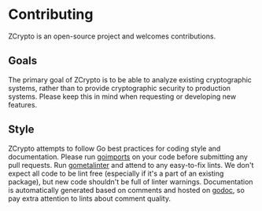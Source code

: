 Contributing
============

ZCrypto is an open-source project and welcomes contributions. 

Goals
-----

The primary goal of ZCrypto is to be able to analyze existing cryptographic systems, rather than to provide cryptographic security to production systems. Please keep this in mind when requesting or developing new features.

Style
-----

ZCrypto attempts to follow Go best practices for coding style and documentation. Please run [goimports](https://godoc.org/golang.org/x/tools/cmd/goimports) on your code before submitting any pull requests. Run [gometalinter](https://github.com/alecthomas/gometalinter) and attend to any easy-to-fix lints. We don't expect all code to be lint free (especially if it's a part of an existing package), but new code shouldn't be full of linter warnings. Documentation is automatically generated based on comments and hosted on [godoc](https://godoc.org/github.com/teamnsrg/zcrypto), so pay extra attention to lints about comment quality.
